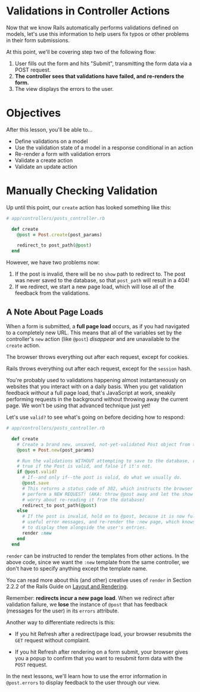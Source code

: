 # Validations in Controller Actions

Now that we know Rails automatically performs validations defined on models,
let's use this information to help users fix typos or other problems in their
form submissions.

At this point, we'll be covering step two of the following flow:

1. User fills out the form and hits "Submit", transmitting the form data via
   a POST request.
2. **The controller sees that validations have failed, and re-renders the
   form.**
3. The view displays the errors to the user.


# Objectives

After this lesson, you'll be able to...

- Define validations on a model
- Use the validation state of a model in a response conditional in an action
- Re-render a form with validation errors
- Validate a create action
- Validate an update action

# Manually Checking Validation

Up until this point, our `create` action has looked something like this:

```ruby
# app/controllers/posts_controller.rb

  def create
    @post = Post.create(post_params)

    redirect_to post_path(@post)
  end
```

However, we have two problems now:

1. If the post is invalid, there will be no `show` path to redirect to.  The
   post was never saved to the database, so that `post_path` will result in a
   404!
2. If we redirect, we start a new page load, which will lose all of the
   feedback from the validations.

## A Note About Page Loads

When a form is submitted, a **full page load** occurs, as if you had navigated
to a completely new URL. This means that all of the variables set by the
controller's `new` action (like `@post`) *disappear* and are unavailable to the
`create` action.

The browser throws everything out after each request, except for cookies.

Rails throws everything out after each request, except for the `session` hash.

You're probably used to validations happening almost instantaneously on websites
that you interact with on a daily basis. When you get validation feedback
*without* a full page load, that's JavaScript at work, sneakily performing
requests in the background without throwing away the current page.  We won't be
using that advanced technique just yet!

Let's use `valid?` to see what's going on before deciding how to respond:

```ruby
# app/controllers/posts_controller.rb

  def create
    # Create a brand new, unsaved, not-yet-validated Post object from the form.
    @post = Post.new(post_params)

    # Run the validations WITHOUT attempting to save to the database, returning
    # true if the Post is valid, and false if it's not.
    if @post.valid?
      # If--and only if--the post is valid, do what we usually do.
      @post.save
      # This returns a status_code of 302, which instructs the browser to
      # perform a NEW REQUEST! (AKA: throw @post away and let the show action
      # worry about re-reading it from the database)
      redirect_to post_path(@post)
    else
      # If the post is invalid, hold on to @post, because it is now full of
      # useful error messages, and re-render the :new page, which knows how
      # to display them alongside the user's entries.
      render :new
    end
  end
```

`render` can be instructed to render the templates from other actions. In the
above code, since we want the `:new` template from the same controller, we don't
have to specify anything except the template name.

You can read more about this (and other) creative uses of `render` in Section
2.2.2 of the Rails Guide on [Layout and Rendering][layout_rendering].

[layout_rendering]: http://guides.rubyonrails.org/layouts_and_rendering.html#using-render

Remember: **redirects incur a new page load**. When we redirect after validation
failure, we **lose** the instance of `@post` that has feedback (messages for the
user) in its `errors` attribute.

Another way to differentiate redirects is this:

- If you hit Refresh after a redirect/page load, your browser resubmits the
  `GET` request without complaint.

- If you hit Refresh after rendering on a form submit, your browser gives you a
  popup to confirm that you want to resubmit form data with the `POST` request.

In the next lessons, we'll learn how to use the error information in
`@post.errors` to display feedback to the user through our view.
